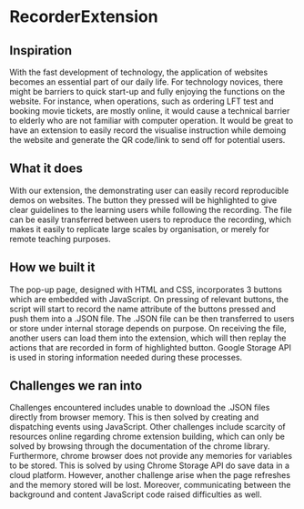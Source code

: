 # RecorderExtension
## Inspiration
With the fast development of technology, the application of websites becomes an essential part of our daily life. For technology novices, there might be barriers to quick start-up and fully enjoying the functions on the website. For instance, when operations, such as ordering LFT test and booking movie tickets, are mostly online, it would cause a technical barrier to elderly who are not familiar with computer operation. It would be great to have an extension to easily record the visualise instruction while demoing the website and generate the QR code/link to send off for potential users.

## What it does
With our extension, the demonstrating user can easily record reproducible demos on websites. The button they pressed will be highlighted to give clear guidelines to the learning users while following the recording. The file can be easily transferred between users to reproduce the recording, which makes it easily to replicate large scales by organisation, or merely for remote teaching purposes.

## How we built it
The pop-up page, designed with HTML and CSS, incorporates 3 buttons which are embedded with JavaScript. On pressing of relevant buttons, the script will start to record the name attribute of the buttons pressed and push them into a .JSON file. The .JSON file can be then transferred to users or store under internal storage depends on purpose. On receiving the file, another users can load them into the extension, which will then replay the actions that are recorded in form of highlighted button. Google Storage API is used in storing information needed during these processes.
## Challenges we ran into
Challenges encountered includes unable to download the .JSON files directly from browser memory. This is then solved by creating and dispatching events using JavaScript. Other challenges include scarcity of resources online regarding chrome extension building, which can only be solved by browsing through the documentation of the chrome library. Furthermore, chrome browser does not provide any memories for variables to be stored. This is solved by using Chrome Storage API do save data in a cloud platform. However, another challenge arise when the page refreshes and the memory stored will be lost. Moreover, communicating between the background and content JavaScript code raised difficulties as well. 
